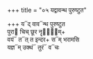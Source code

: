 +++
title = "०५ यद्वावन्थ पुरुष्टुत"

+++
य᳓द् वाव᳓न्थ पुरुष्टुत  
पुरा᳓ चिच् छूर नॄणा᳐᳓म्+  
वयं᳓ त᳓त् त इन्दर+ स᳓म् भरामसि  
यज्ञ᳓म् उक्थं᳓ तुरं᳓ व᳓चः